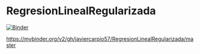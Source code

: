 # RegresionLinealRegularizada

[![Binder](https://mybinder.org/badge_logo.svg)](https://mybinder.org/v2/gh/javiercarpio57/RegresionLinealRegularizada/master)

https://mybinder.org/v2/gh/javiercarpio57/RegresionLinealRegularizada/master
